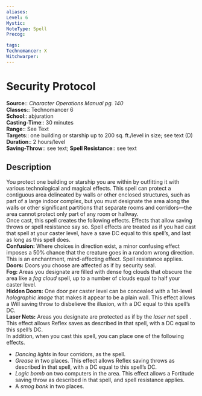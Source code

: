 ```yaml
---
aliases: 
Level: 6
Mystic: 
NoteType: Spell
Precog: 

tags: 
Technomancer: X
Witchwarper: 
---
```


# Security Protocol

**Source**:: _Character Operations Manual pg. 140_  
**Classes**:: Technomancer 6  
**School**:: abjuration  
**Casting-Time**:: 30 minutes  
**Range**:: See Text  
**Targets**:: one building or starship up to 200 sq. ft./level in size; see text (D)  
**Duration**:: 2 hours/level  
**Saving-Throw**:: see text;
**Spell Resistance**:: see text

## Description

You protect one building or starship you are within by outfitting it with various technological and magical effects. This spell can protect a contiguous area delineated by walls or other enclosed structures, such as part of a large indoor complex, but you must designate the area along the walls or other significant partitions that separate rooms and corridors—the area cannot protect only part of any room or hallway.  
Once cast, this spell creates the following effects. Effects that allow saving throws or spell resistance say so. Spell effects are treated as if you had cast that spell at your caster level, have a save DC equal to this spell’s, and last as long as this spell does.  
**Confusion:** Where choices in direction exist, a minor confusing effect imposes a 50% chance that the creature goes in a random wrong direction. This is an enchantment, mind-affecting effect. Spell resistance applies.  
**Doors:** Doors you choose are affected as if by security seal.  
**Fog:** Areas you designate are filled with dense fog clouds that obscure the area like a _fog cloud_ spell, up to a number of clouds equal to half your caster level.  
**Hidden Doors:** One door per caster level can be concealed with a 1st-level _holographic image_ that makes it appear to be a plain wall. This effect allows a Will saving throw to disbelieve the illusion, with a DC equal to this spell’s DC.  
**Laser Nets:** Areas you designate are protected as if by the _laser net_ spell . This effect allows Reflex saves as described in that spell, with a DC equal to this spell’s DC.  
In addition, when you cast this spell, you can place one of the following effects.

-   _Dancing lights_ in four corridors, as the spell.
-   _Grease_ in two places. This effect allows Reflex saving throws as described in that spell, with a DC equal to this spell’s DC.
-   _Logic bomb_ on two computers in the area. This effect allows a Fortitude saving throw as described in that spell, and spell resistance applies.
-   A _smog bank_ in two places.
